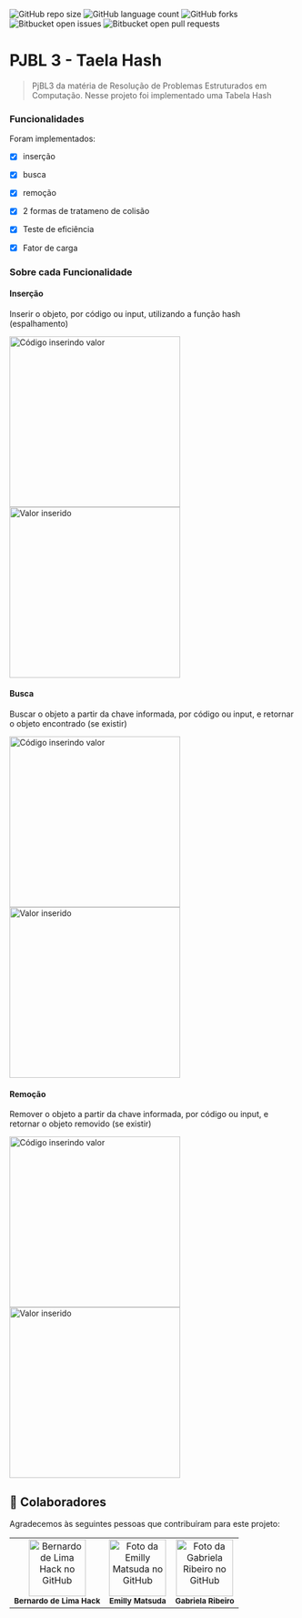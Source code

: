 ![GitHub repo size](https://img.shields.io/github/repo-size/Bernardo-Hack/PJBL3-TabelaHash?style=for-the-badge)
![GitHub language count](https://img.shields.io/github/languages/count/Bernardo-Hack/PJBL3-TabelaHash?style=for-the-badge)
![GitHub forks](https://img.shields.io/github/forks/Bernardo-Hack/PJBL3-TabelaHash?style=for-the-badge)
![Bitbucket open issues](https://img.shields.io/bitbucket/issues/Bernardo-Hack/PJBL3-TabelaHash?style=for-the-badge)
![Bitbucket open pull requests](https://img.shields.io/bitbucket/pr-raw/Bernardo-Hack/PJBL3-TabelaHash?style=for-the-badge)

# PJBL 3 - Taela Hash
> PjBL3 da matéria de Resolução de Problemas Estruturados em Computação.
> Nesse projeto foi implementado uma Tabela Hash
### Funcionalidades

Foram implementados:

- [X] inserção
- [X] busca
- [X] remoção
- [X] 2 formas de tratameno de colisão
- [X] Teste de eficiência
- [X] Fator de carga


### Sobre cada Funcionalidade
#### Inserção
Inserir o objeto, por código ou input, utilizando a função hash (espalhamento)

<img src="" width="300px;" alt="Código inserindo valor"> 
<img src="" width="300px;" alt="Valor inserido"> 


#### Busca
Buscar o objeto a partir da chave informada, por código ou input, e retornar o objeto
encontrado (se existir)

<img src="" width="300px;" alt="Código inserindo valor"> 
<img src="" width="300px;" alt="Valor inserido"> 


#### Remoção
Remover o objeto a partir da chave informada, por código ou input, e retornar o
objeto removido (se existir)

<img src="" width="300px;" alt="Código inserindo valor"> 
<img src="" width="300px;" alt="Valor inserido"> 



## 🤝 Colaboradores

Agradecemos às seguintes pessoas que contribuíram para este projeto:

<table>
  <tr>
    <td align="center">
      <a href="#">
        <a href="https://github.com/Bernardo-Hack" ><img src="https://avatars.githubusercontent.com/u/102930809?v=4" width="100px;" alt="Bernardo de Lima Hack no GitHub"/><br></a>
        <sub>
          <b>Bernardo de Lima Hack</b>
        </sub>
      </a>
    </td>
    <td align="center">
      <a href="#">
        <a href="https://github.com/EmyMatsu" ><img src="https://avatars.githubusercontent.com/u/132858538?v=4" width="100px;" alt="Foto da Emilly Matsuda no GitHub"/><br></a>
        <sub>
          <b>Emilly Matsuda</b>
        </sub>
      </a>
    </td>
    <td align="center">
      <a href="#">
        <a href="https://github.com/gribeiro08" ><img src="https://avatars.githubusercontent.com/u/104264294?v=4" width="100px;" alt="Foto da Gabriela Ribeiro no GitHub"/><br></a>
        <sub>
          <b>Gabriela Ribeiro</b>
        </sub>
      </a>
    </td>
  </tr>
</table>

